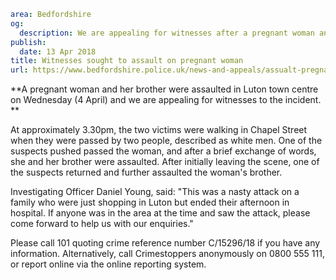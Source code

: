 ```yaml
area: Bedfordshire
og:
  description: We are appealing for witnesses after a pregnant woman and her brother were assaulted in Luton town centre.
publish:
  date: 13 Apr 2018
title: Witnesses sought to assault on pregnant woman
url: https://www.bedfordshire.police.uk/news-and-appeals/assualt-pregnant-woman-april18
```

**A pregnant woman and her brother were assaulted in Luton town centre on Wednesday (4 April) and we are appealing for witnesses to the incident. **

At approximately 3.30pm, the two victims were walking in Chapel Street when they were passed by two people, described as white men. One of the suspects pushed passed the woman, and after a brief exchange of words, she and her brother were assaulted. After initially leaving the scene, one of the suspects returned and further assaulted the woman's brother.

Investigating Officer Daniel Young, said: "This was a nasty attack on a family who were just shopping in Luton but ended their afternoon in hospital. If anyone was in the area at the time and saw the attack, please come forward to help us with our enquiries."

Please call 101 quoting crime reference number C/15296/18 if you have any information. Alternatively, call Crimestoppers anonymously on 0800 555 111, or report online via the online reporting system.

